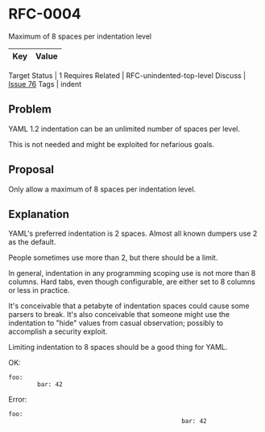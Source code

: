 RFC-0004
========

Maximum of 8 spaces per indentation level


Key | Value
-|-
Target
Status | 1
Requires
Related | RFC-unindented-top-level
Discuss | [Issue 76](../../../issues/76)
Tags | indent


## Problem

YAML 1.2 indentation can be an unlimited number of spaces per level.

This is not needed and might be exploited for nefarious goals.


## Proposal

Only allow a maximum of 8 spaces per indentation level.


## Explanation

YAML's preferred indentation is 2 spaces.
Almost all known dumpers use 2 as the default.

People sometimes use more than 2, but there should be a limit.

In general, indentation in any programming scoping use is not more than 8 columns.
Hard tabs, even though configurable, are either set to 8 columns or less in practice.

It's conceivable that a petabyte of indentation spaces could cause some parsers to break.
It's also conceivable that someone might use the indentation to "hide" values from casual observation; possibly to accomplish a security exploit.

Limiting indentation to 8 spaces should be a good thing for YAML.

OK:
```
foo:
        bar: 42
```

Error:
```
foo:
                                                bar: 42
```
